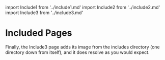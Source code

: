 import Include1 from '../include1.md'
import Include2 from '../include2.md'
import Include3 from '../include3.md'

# Included Pages

<Include1 />

<Include2 />

Finally, the Include3 page adds its image from the includes directory (one directory down from itself), and it does resolve as you would expect.

<Include3 />